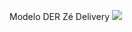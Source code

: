 Modelo DER Zé Delivery <img src="https://github.com/NicolasKevin2/BD/blob/main/Z%C3%A9Delivery/projeto%20l%C3%B3gico%20-%20z%C3%A9%20delivery.drawio"/>
